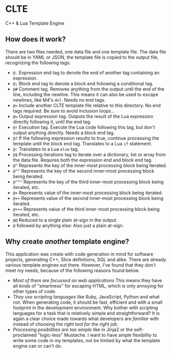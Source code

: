 # CLTE
C++ &amp; Lua Template Engine

## How does it work?

There are two files needed, one data file and one template file. The data file
should be in YAML or JSON, the template file is copied to the output file,
recognizing the following tags:

* `@.` Expression end tag to denote the end of another tag containing an
  expression.
* `@;` Block end tag to denote a block end following a conditional tag.
* `@#` Comment tag. Removes anything from the output until the end of the
  line, including the newline. This means it can also be used to escape
  newlines, like M4's `dnl`. Needs no end tags.
* `@<` Include another CLTE template file relative to this directory. No end
  tags required. Be sure to avoid inclusion loops...
* `@=` Output expression tag. Outputs the result of the Lua expression directly following it, until the end tag.
* `@!` Execution tag. Execute the Lua code following this tag, but don't
  output anything directly. Needs a block end tag.
* `@?` If the following expression results to true, continue processing the template
  until the block end tag. Translates to a Lua `if` statement.
* `@:` Translates to a Lua `else` tag.
* `@$` Processing iterations tag to iterate over a dictionary, list or array
  from the data file. Requires both the expression end and block end tag.
* `@^` Represents the key of the inner-most processing block being iterated.
* `@^^` Represents the key of the second inner-most processing block being iterated.
* `@^^^` Represents the key of the third inner-most processing block being iterated,
  etc.
* `@+` Represents value of the inner-most processing block being iterated.
* `@++` Represents value of the second inner-most processing block being iterated.
* `@+++` Represents value of the third inner-most processing block being iterated, etc.
* `@@` Reduced to a single plain at-sign in the output.
* `@` followed by anything else: Also just a plain at-sign.

## Why create *another* template engine?

This application was create with code generation in mind for software
projects, generating C++, Slice definitions, SQL and alike. There are already
various template engines out there. However, I've found that they don't meet
my needs, because of the following reasons found below.

* *Most of them are focussed on web applications* This means they have all
  kinds of "smartness" for escaping HTML, which is only annoying for other
  types of code.
* *They use scripting languages* like Ruby, JavaScript, Python and what not.
  When generating code, it should be fast, efficient and with a small
  footprint in the development environment. Why bother with scripting
  languages for a task that is relatively simple and straightforward? It is
  again a clear choice made towards what developers are *familiar* with
  instead of choosing the *right tool for the right job*.
* *Processing posibilities are too simple* like in Jinja2 or the
  self-proclaimed "logic-less" Mustache. I want to have ample flexibility to
  write some code in my templates, not be limited by what the template engine
  can or can't do.
